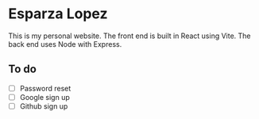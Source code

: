# Esparza Lopez

This is my personal website. The front end is built in React using Vite. The back end uses Node with Express.

## To do

* [ ] Password reset
* [ ] Google sign up
* [ ] Github sign up
